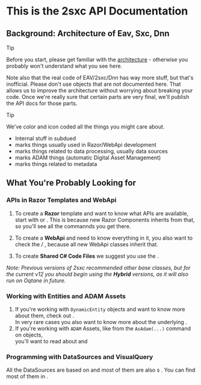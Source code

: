 # This is the **2sxc API Documentation**

## Background: Architecture of Eav, Sxc, Dnn

> [!TIP]
> Before you start, please get familiar with the [architecture](xref:Specs.Architecture.Intro) - otherwise you probably won't understand what you see here.

Note also that the real code of EAV/2sxc/Dnn has way more stuff, but that's inofficial. 
Please don't use objects that are not documented here. 
That allows us to improve the architecture without worrying about breaking your code. 
Once we're really sure that certain parts are very final, we'll publish the API docs for those parts. 

> [!TIP]
> We've color and icon coded all the things you might care about. <br>
> * <span class="priority-internal">Internal</span> stuff in subdued <br/>
> * <span class="priority-web"></span> marks things usually used in Razor/WebApi development <br/>
> * <span class="priority-data"></span> marks things related to data processing, usually data sources <br/>
> * <span class="priority-adam"></span> marks ADAM things (automatic Digital Asset Management) <br/>
> * <span class="priority-metadata"></span> marks things related to metadata <br/>

## What You're Probably Looking for

### APIs in Razor Templates and WebApi

1. To create a **Razor** template and want to know what APIs are available, start with [](xref:Custom.Hybrid.Razor12) or [](xref:Custom.Dnn.Razor12). 
	This is because new Razor Components inherits from that, so you'll see all the commannds you get there. 

1. To create a **WebApi** and need to know everything in it, you also want to check the [](xref:Custom.Hybrid.Api12) / [](xref:Custom.Dnn.Api12), because all new WebApi classes inherit that. 

1. To create **Shared C# Code Files** we suggest you use the [](xref:Custom.Hybrid.Code12). 

_Note: Previous versions of 2sxc recommended other base classes, but for the current v12 you should begin using the **Hybrid** versions, as it will also run on Oqtane in future._

### Working with Entities and ADAM Assets

1. If you're working with `DynamicEntity` objects and want to know more about them, check out [](xref:ToSic.Sxc.Data.IDynamicEntity).  
	In very rare cases you also want to know more about the underlying [](xref:ToSic.Eav.Data.IEntity).
1. If you're working with `ADAM` Assets, like from the `AsAdam(...)` command on [](xref:ToSic.Sxc.Data.IDynamicEntity) objects,  
	you'll want to read about [](xref:ToSic.Sxc.Adam.IFolder) and [](xref:ToSic.Sxc.Adam.IFile)

### Programming with DataSources and VisualQuery

All the DataSources are based on [](xref:ToSic.Eav.DataSources.IDataSource) and most of them are also [](xref:ToSic.Eav.DataSources.IDataTarget)s . You can find most of them in [](xref:ToSic.Eav.DataSources) . 

